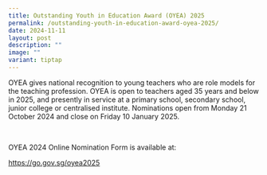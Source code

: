 ```yaml
---
title: Outstanding Youth in Education Award (OYEA) 2025
permalink: /outstanding-youth-in-education-award-oyea-2025/
date: 2024-11-11
layout: post
description: ""
image: ""
variant: tiptap
---
```

<p>OYEA gives national recognition to young teachers who are role models
for the teaching profession. OYEA is open to teachers aged 35 years and
below in 2025, and presently in service at a primary school, secondary
school, junior college or centralised institute. Nominations open from
Monday 21 October 2024 and close on Friday 10 January 2025.</p>
<p>&nbsp;</p>
<p>OYEA 2024 Online Nomination Form is available at:</p>
<p><a href="https://go.gov.sg/oyea2025" rel="noopener nofollow" target="_blank">https://go.gov.sg/oyea2025</a>
</p>
